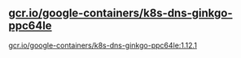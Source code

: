 
[gcr.io/google-containers/k8s-dns-ginkgo-ppc64le](https://hub.docker.com/r/anjia0532/google-containers.k8s-dns-ginkgo-ppc64le/tags/)
-----


[gcr.io/google-containers/k8s-dns-ginkgo-ppc64le:1.12.1](https://hub.docker.com/r/anjia0532/google-containers.k8s-dns-ginkgo-ppc64le/tags/)


